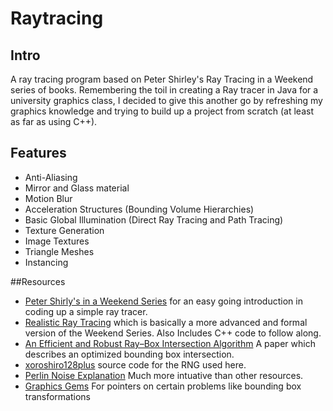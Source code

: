 # Raytracing

## Intro
A ray tracing program based on Peter Shirley's Ray Tracing in a Weekend series
of books. Remembering the toil in creating a Ray tracer in Java for a
university graphics class, I decided to give this another go by refreshing
my graphics knowledge and trying to build up a project from scratch
(at least as far as using C++).

## Features

- Anti-Aliasing
- Mirror and Glass material
- Motion Blur
- Acceleration Structures (Bounding Volume Hierarchies)
- Basic Global Illumination (Direct Ray Tracing and Path Tracing)
- Texture Generation
- Image Textures
- Triangle Meshes
- Instancing

##Resources
- [Peter Shirly's in a Weekend Series](http://in1weekend.blogspot.com/2016/01/ray-tracing-in-one-weekend.html) for an easy going introduction in coding up a simple ray tracer.
- [Realistic Ray Tracing](https://www.indiebound.org/book/9781568814612) which is basically a more advanced and formal version of the Weekend Series. Also Includes C++ code to follow along.
- [An Efficient and Robust Ray–Box Intersection Algorithm](https://people.csail.mit.edu/amy/papers/box-jgt.pdf) A paper which describes an optimized bounding box intersection.
- [xoroshiro128plus](http://vigna.di.unimi.it/xorshift/xoroshiro128plus.c) source code for the RNG used here.
- [Perlin Noise Explanation](https://flafla2.github.io/2014/08/09/perlinnoise.html) Much more intuative than other resources.
- [Graphics Gems](http://www.realtimerendering.com/resources/GraphicsGems/) For pointers on certain problems like bounding box transformations
